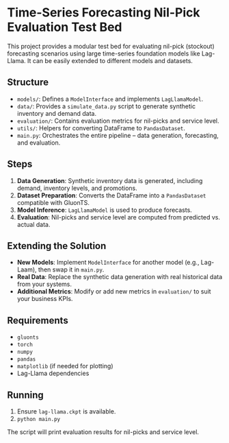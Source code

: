 # Time-Series Forecasting Nil-Pick Evaluation Test Bed

This project provides a modular test bed for evaluating nil-pick (stockout) forecasting scenarios using large time-series 
foundation models like Lag-Llama. It can be easily extended to different models and datasets.

## Structure

- `models/`: Defines a `ModelInterface` and implements `LagLlamaModel`.  
- `data/`: Provides a `simulate_data.py` script to generate synthetic inventory and demand data.  
- `evaluation/`: Contains evaluation metrics for nil-picks and service level.  
- `utils/`: Helpers for converting DataFrame to `PandasDataset`.  
- `main.py`: Orchestrates the entire pipeline – data generation, forecasting, and evaluation.

## Steps

1. **Data Generation**: Synthetic inventory data is generated, including demand, inventory levels, and promotions.
2. **Dataset Preparation**: Converts the DataFrame into a `PandasDataset` compatible with GluonTS.
3. **Model Inference**: `LagLlamaModel` is used to produce forecasts.
4. **Evaluation**: Nil-picks and service level are computed from predicted vs. actual data.

## Extending the Solution

- **New Models**: Implement `ModelInterface` for another model (e.g., Lag-Laam), then swap it in `main.py`.
- **Real Data**: Replace the synthetic data generation with real historical data from your systems.
- **Additional Metrics**: Modify or add new metrics in `evaluation/` to suit your business KPIs.

## Requirements

- `gluonts`
- `torch`
- `numpy`
- `pandas`
- `matplotlib` (if needed for plotting)
- Lag-Llama dependencies

## Running

1. Ensure `lag-llama.ckpt` is available.
2. `python main.py`

The script will print evaluation results for nil-picks and service level.

